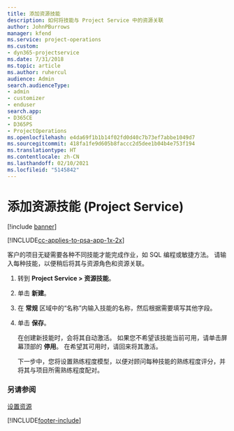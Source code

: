 ```yaml
---
title: 添加资源技能
description: 如何将技能与 Project Service 中的资源关联
author: JohnPBurrows
manager: kfend
ms.service: project-operations
ms.custom:
- dyn365-projectservice
ms.date: 7/31/2018
ms.topic: article
ms.author: ruhercul
audience: Admin
search.audienceType:
- admin
- customizer
- enduser
search.app:
- D365CE
- D365PS
- ProjectOperations
ms.openlocfilehash: e4da69f1b1b14f02fd0d40c7b73ef7abbe1049d7
ms.sourcegitcommit: 418fa1fe9d605b8faccc2d5dee1b04b4e753f194
ms.translationtype: HT
ms.contentlocale: zh-CN
ms.lasthandoff: 02/10/2021
ms.locfileid: "5145842"
---
```

# <a name="add-resource-skills-project-service"></a>添加资源技能 (Project Service)

[!include [banner](../includes/psa-now-project-operations.md)]

[!INCLUDE[cc-applies-to-psa-app-1x-2x](../includes/cc-applies-to-psa-app-1x-2x.md)]

客户的项目无疑需要各种不同技能才能完成作业，如 SQL 编程或敏捷方法。 请输入每种技能，以便稍后将其与资源角色和资源关联。  
  
1. 转到 **Project Service > 资源技能**。  
  
2. 单击 **新建**。  
  
3. 在 **常规** 区域中的“名称”内输入技能的名称，然后根据需要填写其他字段。  
  
4. 单击 **保存**。  
  
   在创建新技能时，会将其自动激活。 如果您不希望该技能当前可用，请单击屏幕顶部的 **停用**。 在希望其可用时，请回来将其激活。  
  
   下一步中，您将设置熟练程度模型，以便对顾问每种技能的熟练程度评分，并将其与项目所需熟练程度配对。  
  
### <a name="see-also"></a>另请参阅  
 [设置资源](../psa/set-up-resources.md)


[!INCLUDE[footer-include](../includes/footer-banner.md)]